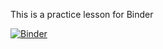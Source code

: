 This is a practice lesson for Binder

[![Binder](https://mybinder.org/badge_logo.svg)](https://mybinder.org/v2/gh/leo976f/Practice.git/master?filepath=index.ipynb)
